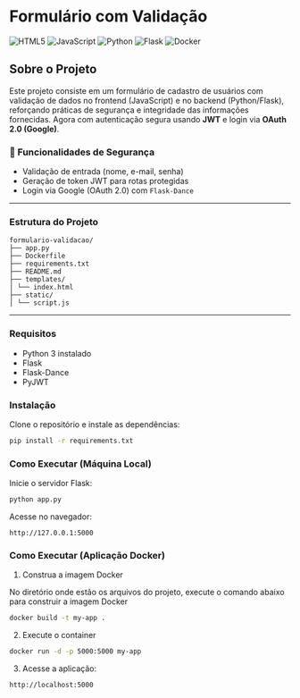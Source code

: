 # Formulário com Validação

<div allign: "left">
<img src="https://img.shields.io/badge/HTML5-E34F26?style=for-the-badge&logo=html5&logoColor=white" alt="HTML5">
<img src="https://img.shields.io/badge/JavaScript-F7DF1E?style=for-the-badge&logo=javascript&logoColor=black" alt="JavaScript">
<img src="https://img.shields.io/badge/python-3670A0?style=for-the-badge&logo=python&logoColor=ffdc3f" alt="Python">
<img src="https://img.shields.io/badge/Flask-000?style=for-the-badge&logo=flask&logoColor=white" alt="Flask">
<img src="https://img.shields.io/badge/Docker-2496ED?style=for-the-badge&logo=docker&logoColor=white" alt="Docker">
</div>

## Sobre o Projeto

Este projeto consiste em um formulário de cadastro de usuários com validação de dados no frontend (JavaScript) e no backend (Python/Flask), reforçando práticas de segurança e integridade das informações fornecidas. Agora com autenticação segura usando **JWT** e login via **OAuth 2.0 (Google)**.

### 🔐 Funcionalidades de Segurança

- Validação de entrada (nome, e-mail, senha)
- Geração de token JWT para rotas protegidas
- Login via Google (OAuth 2.0) com `Flask-Dance`

---
### Estrutura do Projeto

```
formulario-validacao/ 
├── app.py 
├── Dockerfile
├── requirements.txt 
├── README.md 
├── templates/ 
│ └── index.html 
├── static/ 
│ └── script.js

```
---

### Requisitos
- Python 3 instalado
- Flask
- Flask-Dance
- PyJWT

### Instalação

Clone o repositório e instale as dependências:

```bash
pip install -r requirements.txt
```

### Como Executar (Máquina Local)

Inicie o servidor Flask:

```bash
python app.py
```

Acesse no navegador:

```
http://127.0.0.1:5000
```

### Como Executar (Aplicação Docker)

1. Construa a imagem Docker

No diretório onde estão os arquivos do projeto, execute o comando abaixo para construir a imagem Docker

```bash
docker build -t my-app .
```

2. Execute o container

```bash
docker run -d -p 5000:5000 my-app
```

3. Acesse a aplicação:

```
http://localhost:5000
```
  
